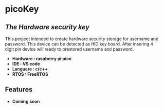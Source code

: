 # picoKey
## _The Hardware security key_
This peoject intended to create hardware security storage for username and password. This device can be detected as HID key board. After insering 4 digit pin device will ready to prestored username and password.

- **Hardware : raspberry pi pico**
- **IDE : VS code**
- **Languare : c/c++**
- **RTOS : FreeRTOS**

## Features
- **Coming soon**
